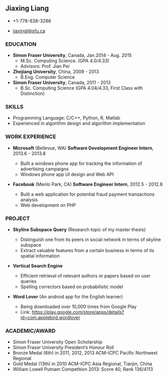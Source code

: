 ## Jiaxing Liang

*   +1-778-838-3286

*   jiaxingl@sfu.ca 

### EDUCATION 

*   **Simon Fraser University**, Canada, Jan.2014 - Aug. 2015 
    -   M.Sc. Computing Science. (GPA 4.0/4.33)
	-	Advisors: Prof. Jian Pei
*   **Zhejiang University**, China, 2009 - 2013
    -   B.Eng. Computer Science
*   **Simon Fraser University**, Canada, 2011 - 2013 
    -   B.Sc. Computing Science (GPA 4.04/4.33, First Class with Distinction)

### SKILLS

*   Programming Language: C/C++, Python, R, Matlab
*   Experienced in algorithm design and algorithm implementation

### WORK EXPERIENCE

*   **Microsoft** (Bellevue, WA) **Software Development Engineer Intern**, 2013.6 - 2013.8 
    -   Built a windows phone app for tracking the information of advertising campaigns
    -   Windows phone app UI design and Web API

*   **Facebook** (Menlo Park, CA) **Software Engineer Intern**, 2012.5 - 2012.8
    -   Built a web application for potential fraud payment transactions analysis 
    -   Web development on PHP

### PROJECT

*   **Skyline Subspace Query** (Research topic of my master thesis)
    -   Distinguish one from its peers in social network in terms of skyline subspace
    -	Extract valuable features from a certain business in terms of its spatial information

*   **Vertical Search Engine**

    -   Efficient retrieval of relevant authors or papers based on user queries
    -   Spelling correctors based on probabilistic model

*   **Word Lover** (An android app for the English learner)

    -   Being downloaded over 10,000 times from Google Play
    -   Link: https://play.google.com/store/apps/details?id=com.applebird.wordlover

### ACADEMIC/AWARD

*   Simon Fraser University Open Scholarship 
*   Simon Fraser University President’s Honour Roll
*   Bronze Medal (6th) in 2011, 2012, 2013 ACM-ICPC Pacific Northwest Regional 
*   Gold Medal (13th) in 2010 ACM-ICPC Asia Regional, Tianjin, China
*   William Lowell Putnam Competition 2013: Score 40, Rank 136/4113

